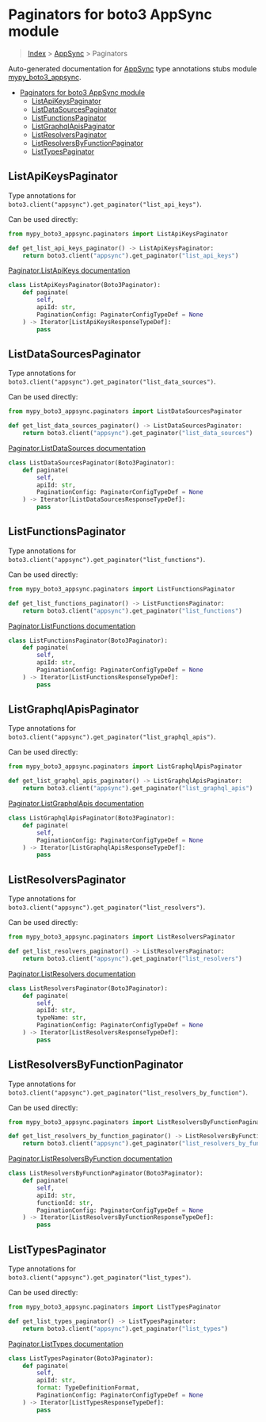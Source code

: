 # Paginators for boto3 AppSync module

> [Index](../index.md) > [AppSync](./index.md) > Paginators

Auto-generated documentation for [AppSync](https://boto3.amazonaws.com/v1/documentation/api/latest/reference/services/appsync.html#AppSync)
type annotations stubs module [mypy_boto3_appsync](https://pypi.org/project/mypy-boto3-appsync/).

- [Paginators for boto3 AppSync module](#paginators-for-boto3-appsync-module)
  - [ListApiKeysPaginator](#listapikeyspaginator)
  - [ListDataSourcesPaginator](#listdatasourcespaginator)
  - [ListFunctionsPaginator](#listfunctionspaginator)
  - [ListGraphqlApisPaginator](#listgraphqlapispaginator)
  - [ListResolversPaginator](#listresolverspaginator)
  - [ListResolversByFunctionPaginator](#listresolversbyfunctionpaginator)
  - [ListTypesPaginator](#listtypespaginator)

## ListApiKeysPaginator

Type annotations for `boto3.client("appsync").get_paginator("list_api_keys")`.

Can be used directly:

```python
from mypy_boto3_appsync.paginators import ListApiKeysPaginator

def get_list_api_keys_paginator() -> ListApiKeysPaginator:
    return boto3.client("appsync").get_paginator("list_api_keys")
```

[Paginator.ListApiKeys documentation](https://boto3.amazonaws.com/v1/documentation/api/latest/reference/services/appsync.html#AppSync.Paginator.ListApiKeys)

```python
class ListApiKeysPaginator(Boto3Paginator):
    def paginate(
        self,
        apiId: str,
        PaginationConfig: PaginatorConfigTypeDef = None
    ) -> Iterator[ListApiKeysResponseTypeDef]:
        pass
```
## ListDataSourcesPaginator

Type annotations for `boto3.client("appsync").get_paginator("list_data_sources")`.

Can be used directly:

```python
from mypy_boto3_appsync.paginators import ListDataSourcesPaginator

def get_list_data_sources_paginator() -> ListDataSourcesPaginator:
    return boto3.client("appsync").get_paginator("list_data_sources")
```

[Paginator.ListDataSources documentation](https://boto3.amazonaws.com/v1/documentation/api/latest/reference/services/appsync.html#AppSync.Paginator.ListDataSources)

```python
class ListDataSourcesPaginator(Boto3Paginator):
    def paginate(
        self,
        apiId: str,
        PaginationConfig: PaginatorConfigTypeDef = None
    ) -> Iterator[ListDataSourcesResponseTypeDef]:
        pass
```
## ListFunctionsPaginator

Type annotations for `boto3.client("appsync").get_paginator("list_functions")`.

Can be used directly:

```python
from mypy_boto3_appsync.paginators import ListFunctionsPaginator

def get_list_functions_paginator() -> ListFunctionsPaginator:
    return boto3.client("appsync").get_paginator("list_functions")
```

[Paginator.ListFunctions documentation](https://boto3.amazonaws.com/v1/documentation/api/latest/reference/services/appsync.html#AppSync.Paginator.ListFunctions)

```python
class ListFunctionsPaginator(Boto3Paginator):
    def paginate(
        self,
        apiId: str,
        PaginationConfig: PaginatorConfigTypeDef = None
    ) -> Iterator[ListFunctionsResponseTypeDef]:
        pass
```
## ListGraphqlApisPaginator

Type annotations for `boto3.client("appsync").get_paginator("list_graphql_apis")`.

Can be used directly:

```python
from mypy_boto3_appsync.paginators import ListGraphqlApisPaginator

def get_list_graphql_apis_paginator() -> ListGraphqlApisPaginator:
    return boto3.client("appsync").get_paginator("list_graphql_apis")
```

[Paginator.ListGraphqlApis documentation](https://boto3.amazonaws.com/v1/documentation/api/latest/reference/services/appsync.html#AppSync.Paginator.ListGraphqlApis)

```python
class ListGraphqlApisPaginator(Boto3Paginator):
    def paginate(
        self,
        PaginationConfig: PaginatorConfigTypeDef = None
    ) -> Iterator[ListGraphqlApisResponseTypeDef]:
        pass
```
## ListResolversPaginator

Type annotations for `boto3.client("appsync").get_paginator("list_resolvers")`.

Can be used directly:

```python
from mypy_boto3_appsync.paginators import ListResolversPaginator

def get_list_resolvers_paginator() -> ListResolversPaginator:
    return boto3.client("appsync").get_paginator("list_resolvers")
```

[Paginator.ListResolvers documentation](https://boto3.amazonaws.com/v1/documentation/api/latest/reference/services/appsync.html#AppSync.Paginator.ListResolvers)

```python
class ListResolversPaginator(Boto3Paginator):
    def paginate(
        self,
        apiId: str,
        typeName: str,
        PaginationConfig: PaginatorConfigTypeDef = None
    ) -> Iterator[ListResolversResponseTypeDef]:
        pass
```
## ListResolversByFunctionPaginator

Type annotations for `boto3.client("appsync").get_paginator("list_resolvers_by_function")`.

Can be used directly:

```python
from mypy_boto3_appsync.paginators import ListResolversByFunctionPaginator

def get_list_resolvers_by_function_paginator() -> ListResolversByFunctionPaginator:
    return boto3.client("appsync").get_paginator("list_resolvers_by_function")
```

[Paginator.ListResolversByFunction documentation](https://boto3.amazonaws.com/v1/documentation/api/latest/reference/services/appsync.html#AppSync.Paginator.ListResolversByFunction)

```python
class ListResolversByFunctionPaginator(Boto3Paginator):
    def paginate(
        self,
        apiId: str,
        functionId: str,
        PaginationConfig: PaginatorConfigTypeDef = None
    ) -> Iterator[ListResolversByFunctionResponseTypeDef]:
        pass
```
## ListTypesPaginator

Type annotations for `boto3.client("appsync").get_paginator("list_types")`.

Can be used directly:

```python
from mypy_boto3_appsync.paginators import ListTypesPaginator

def get_list_types_paginator() -> ListTypesPaginator:
    return boto3.client("appsync").get_paginator("list_types")
```

[Paginator.ListTypes documentation](https://boto3.amazonaws.com/v1/documentation/api/latest/reference/services/appsync.html#AppSync.Paginator.ListTypes)

```python
class ListTypesPaginator(Boto3Paginator):
    def paginate(
        self,
        apiId: str,
        format: TypeDefinitionFormat,
        PaginationConfig: PaginatorConfigTypeDef = None
    ) -> Iterator[ListTypesResponseTypeDef]:
        pass
```